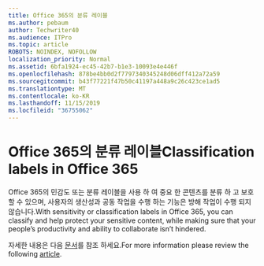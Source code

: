 ```yaml
---
title: Office 365의 분류 레이블
ms.author: pebaum
author: Techwriter40
ms.audience: ITPro
ms.topic: article
ROBOTS: NOINDEX, NOFOLLOW
localization_priority: Normal
ms.assetid: 6bfa1924-ec45-42b7-b1e3-10093e4e446f
ms.openlocfilehash: 878be4bb0d2f7797340345248d06dff412a72a59
ms.sourcegitcommit: b43f77221f47b50c41197a448a9c26c423ce1ad5
ms.translationtype: MT
ms.contentlocale: ko-KR
ms.lasthandoff: 11/15/2019
ms.locfileid: "36755062"
---
```

# <a name="classification-labels-in-office-365"></a><span data-ttu-id="9619a-102">Office 365의 분류 레이블</span><span class="sxs-lookup"><span data-stu-id="9619a-102">Classification labels in Office 365</span></span>

<span data-ttu-id="9619a-103">Office 365의 민감도 또는 분류 레이블을 사용 하 여 중요 한 콘텐츠를 분류 하 고 보호할 수 있으며, 사용자의 생산성과 공동 작업을 수행 하는 기능은 방해 작업이 수행 되지 않습니다.</span><span class="sxs-lookup"><span data-stu-id="9619a-103">With sensitivity or classification labels in Office 365, you can classify and help protect your sensitive content, while making sure that your people’s productivity and ability to collaborate isn’t hindered.</span></span>

<span data-ttu-id="9619a-104">자세한 내용은 다음 [문서](https://docs.microsoft.com/office365/securitycompliance/sensitivity-labels)를 참조 하세요.</span><span class="sxs-lookup"><span data-stu-id="9619a-104">For more information please review the following [article](https://docs.microsoft.com/office365/securitycompliance/sensitivity-labels).</span></span>
